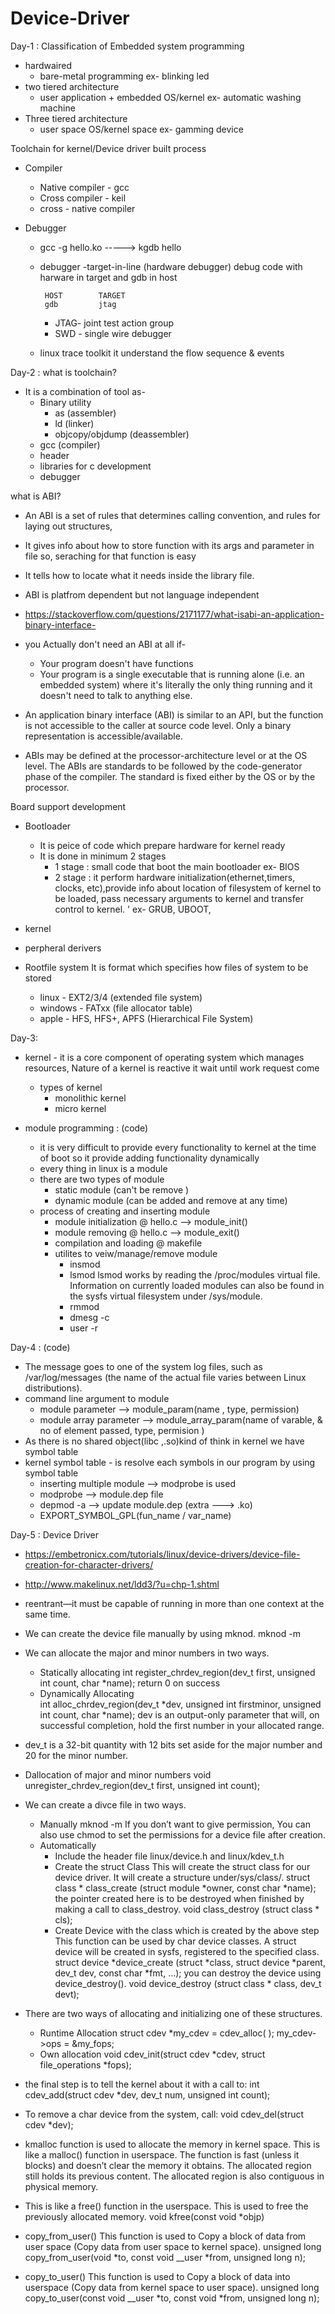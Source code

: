 # Device-Driver
Day-1 : 
Classification of Embedded system programming
 * hardwaired 
   * bare-metal programming
     ex- blinking led
 * two tiered architecture
   * user application + embedded OS/kernel
     ex- automatic washing machine
 * Three tiered architecture
   *   user space
      OS/kernel space
      ex- gamming device

Toolchain for kernel/Device driver built process
  * Compiler
    * Native compiler - gcc
    * Cross compiler  - keil
    * cross - native compiler
    
  * Debugger
    * gcc -g hello.ko -----> kgdb hello
    * debugger -target-in-line  (hardware debugger)
      debug code with harware in target and gdb in host
      
           HOST        TARGET
           gdb         jtag 
           
      * JTAG- joint test action group
      * SWD - single wire debugger
    * linux trace toolkit
      it understand the flow sequence & events
      
      
Day-2 :
what is toolchain?
* It is a combination of tool as-
  * Binary utility
     * as (assembler)
     * ld (linker)
     * objcopy/objdump (deassembler)
  * gcc (compiler)
  * header
  * libraries for c development
  * debugger

what is ABI?

 * An ABI is a set of rules that determines calling convention, and rules for laying out structures,
 * It gives info about how to store function with its args and parameter in file so, seraching for that function is easy 
 * It tells how to locate what it needs inside the library file.
 * ABI is platfrom dependent but not language independent
 * https://stackoverflow.com/questions/2171177/what-isabi-an-application-binary-interface-

 * you Actually don't need an ABI at all if-
   * Your program doesn't have functions
   * Your program is a single executable that is running alone (i.e. an embedded system) 
     where it's literally the only thing running and it doesn't need to talk to anything else.
 * An application binary interface (ABI) is similar to an API, but the function is not accessible to the caller at source code level. Only a binary representation is accessible/available.
 * ABIs may be defined at the processor-architecture level or at the OS level. The ABIs are standards to be followed by the code-generator phase of the compiler. The standard is fixed either by the OS or by the processor.
   
Board support development
 * Bootloader
   * It is peice of code which prepare hardware for kernel ready
   * It is done in minimum 2 stages
     * 1 stage : small code that boot the main bootloader 
              ex- BIOS
     * 2 stage : it perform hardware initialization(ethernet,timers, clocks, etc),provide info about location of filesystem of kernel to be loaded, pass necessary arguments to                   kernel and transfer control to kernel. '
              ex- GRUB, UBOOT,
 * kernel
 
 * perpheral derivers
 
 * Rootfile system
   It is format which specifies how files of system to be stored
    * linux   - EXT2/3/4        (extended file system)
    * windows - FATxx           (file allocator table)
    * apple   - HFS, HFS+, APFS (Hierarchical File System) 

Day-3:
* kernel - it is a core component of operating system which manages resources, Nature of a kernel is reactive it wait until work request come
  * types of kernel
    * monolithic kernel
    * micro kernel

* module programming : (code)
  * it is very difficult to provide every functionality to kernel at the time of boot so it provide adding functionality dynamically
  * every thing in linux is a module 
  * there are two types of module
    * static module  (can't be remove )
    * dynamic module (can be added and remove at any time)
  * process of creating and inserting module
    * module initialization
      @ hello.c --> module_init()
    * module removing
      @ hello.c --> module_exit()
    * compilation and loading
      @ makefile 
    * utilites to veiw/manage/remove module
      * insmod
      * lsmod  lsmod works by reading the /proc/modules virtual file. 
               Information on currently loaded modules can also be found in the sysfs virtual filesystem under /sys/module.
      * rmmod
      * dmesg -c
      * user -r
  
Day-4 : (code)
  * The message goes to one of the system log files, such as /var/log/messages (the name of the actual file varies between Linux distributions).
  * command line argument to module
    * module parameter       --> module_param(name , type, permission)
    * module array parameter --> module_array_param(name of varable, & no of element passed, type, permision )
  * As there is no shared object(libc ,.so)kind of think in kernel we have symbol table
  * kernel symbol table - is resolve each symbols in our program by using symbol table
    * inserting multiple module --> modprobe is used
    * modprobe  --> module.dep file 
    * depmod -a --> update module.dep (extra ---> .ko)
    * EXPORT_SYMBOL_GPL(fun_name / var_name)
    
Day-5 :
Device Driver
  * https://embetronicx.com/tutorials/linux/device-drivers/device-file-creation-for-character-drivers/
  * http://www.makelinux.net/ldd3/?u=chp-1.shtml 

*  reentrant—it must be capable of running in more than one context at the same time.

* We can create the device file manually by using mknod.
    mknod -m <permissions> <name> <device type> <major> <minor>
* We can allocate the major and minor numbers in two ways.
    * Statically allocating
        int register_chrdev_region(dev_t first, unsigned int count, char *name);
        return 0 on success
    * Dynamically Allocating  
        int alloc_chrdev_region(dev_t *dev, unsigned int firstminor, unsigned int count, char *name);
        dev is an output-only parameter that will, on successful completion, hold the first number in your allocated range.
    
*  dev_t is a 32-bit quantity with 12 bits set aside for the major number and 20 for the minor number.    

* Dallocation of major and minor numbers 
    void unregister_chrdev_region(dev_t first, unsigned int count);

* We can create a divce file in two ways.
    * Manually
        mknod -m <permissions> <name> <device type> <major> <minor>
        If you don’t want to give permission, You can also use chmod to set the permissions for a device file after creation.
    * Automatically
        * Include the header file linux/device.h and linux/kdev_t.h
        * Create the struct Class
            This will create the struct class for our device driver. It will create a structure under/sys/class/.
                struct class * class_create (struct module *owner, const char *name);
            the pointer created here is to be destroyed when finished by making a call to class_destroy.
                void class_destroy (struct class * cls);
        * Create Device with the class which is created by the above step
             This function can be used by char device classes. A struct device will be created in sysfs, registered to the specified class.
                struct device *device_create (struct *class, struct device *parent, dev_t dev, const char *fmt, ...);
             you can destroy the device using device_destroy().
                void device_destroy (struct class * class, dev_t devt);
*  There are two ways of allocating and initializing one of these structures.
    * Runtime Allocation
          struct cdev *my_cdev = cdev_alloc( );
          my_cdev->ops = &my_fops;
    * Own allocation
          void cdev_init(struct cdev *cdev, struct file_operations *fops);
  
* the final step is to tell the kernel about it with a call to: 
    int cdev_add(struct cdev *dev, dev_t num, unsigned int count);
  
* To remove a char device from the system, call:
    void cdev_del(struct cdev *dev);  

* kmalloc function is used to allocate the memory in kernel space. This is like a malloc() function in userspace. The function is fast (unless it blocks) and doesn’t clear the memory it obtains. The allocated region still holds its previous content. The allocated region is also contiguous in physical memory.
 
* This is like a free() function in the userspace. This is used to free the previously allocated memory.
    void kfree(const void *objp)
    
* copy_from_user()
    This function is used to Copy a block of data from user space (Copy data from user space to kernel space).
    unsigned long copy_from_user(void *to, const void __user *from, unsigned long  n);  

* copy_to_user()
    This function is used to Copy a block of data into userspace (Copy data from kernel space to user space).
    unsigned long copy_to_user(const void __user *to, const void *from, unsigned long  n);
  
  
  
  
  
  
  
  
  
  
  
